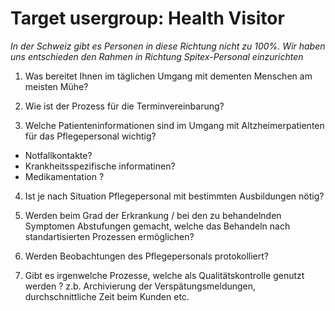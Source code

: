 # Target usergroup: Health Visitor

*In der Schweiz gibt es Personen in diese Richtung nicht zu 100%.
Wir haben uns entschieden den Rahmen in Richtung Spitex-Personal einzurichten*


1. Was bereitet Ihnen im täglichen Umgang mit dementen Menschen am meisten Mühe?

2. Wie ist der Prozess für die Terminvereinbarung?

3. Welche Patienteninformationen sind im Umgang mit Altzheimerpatienten für das Pflegepersonal wichtig?
  - Notfallkontakte?
  - Krankheitsspezifische informatinen?
  - Medikamentation ?
  
4. Ist je nach Situation Pflegepersonal mit bestimmten Ausbildungen nötig?

5. Werden beim Grad der Erkrankung / bei den zu behandelnden Symptomen Abstufungen gemacht, welche das Behandeln nach standartisierten Prozessen ermöglichen?

6. Werden Beobachtungen des Pflegepersonals protokolliert?

7. Gibt es irgenwelche Prozesse, welche als Qualitätskontrolle genutzt werden ?
 z.b. Archivierung der Verspätungsmeldungen, durchschnittliche Zeit beim Kunden etc.
